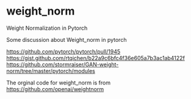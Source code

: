 # weight_norm

Weight Normalization in Pytorch

Some discussion about Weight_norm in pytorch

https://github.com/pytorch/pytorch/pull/1945        
https://gist.github.com/rtqichen/b22a9c6bfc4f36e605a7b3ac1ab4122f           
https://github.com/stormraiser/GAN-weight-norm/tree/master/pytorch/modules


The orginal code for weight_norm is from  https://github.com/openai/weightnorm

